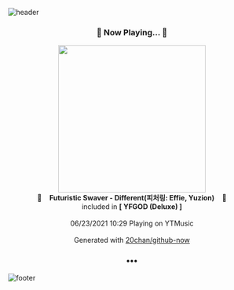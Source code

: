 ![header](https://capsule-render.vercel.app/api?type=wave&height=170&section=header&text=Hi.%20I'm%20SHIFT&fontColor=090707&fontAlignX=45&fontAlignY=65&fontSize=100)

<h3 align="center">🎵 Now Playing... 🎵</h3>
<p align="center">
  <a href="https://music.youtube.com/watch?v=fD1ZN5WixPI">
    <img width="300" src="https://lh3.googleusercontent.com/y1rk_ZwSkQwI3bpkOfDgNQGKbXCpNVixpFIPRg5YSmoAwLcB_uiKCUPxF0w2y0DiPYoPqh0mOnKUg9mT">
  </a>
  <br>
  🎵&nbsp&nbsp&nbsp <b>Futuristic Swaver - Different(피처링: Effie, Yuzion)</b> &nbsp&nbsp&nbsp🎵
  <br>
  included in <b>[ YFGOD (Deluxe) ]</b>
  
  <br />
  <br />
  06/23/2021 10:29 Playing on YTMusic
  <br />
  <br />
  Generated with <a href="https://github.com/20chan/github-now">20chan/github-now</a>
</p>

<h3 align="center">•••</h3>

![footer](https://capsule-render.vercel.app/api?type=wave&height=150&section=footer)
